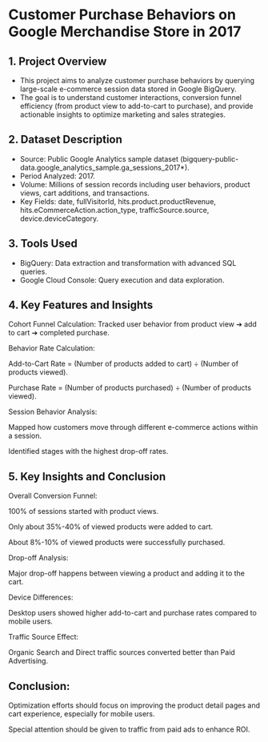 # Customer Purchase Behaviors on Google Merchandise Store in 2017

## 1. Project Overview
- This project aims to analyze customer purchase behaviors by querying large-scale e-commerce session data stored in Google BigQuery.
- The goal is to understand customer interactions, conversion funnel efficiency (from product view to add-to-cart to purchase), and provide actionable insights to optimize marketing and sales strategies.

## 2. Dataset Description
- Source: Public Google Analytics sample dataset (bigquery-public-data.google_analytics_sample.ga_sessions_2017*).
- Period Analyzed: 2017.
- Volume: Millions of session records including user behaviors, product views, cart additions, and transactions.
- Key Fields: date, fullVisitorId, hits.product.productRevenue, hits.eCommerceAction.action_type, trafficSource.source, device.deviceCategory.
  
## 3. Tools Used
- BigQuery: Data extraction and transformation with advanced SQL queries.
- Google Cloud Console: Query execution and data exploration.
## 4. Key Features and Insights
Cohort Funnel Calculation: Tracked user behavior from product view ➔ add to cart ➔ completed purchase.

Behavior Rate Calculation:

Add-to-Cart Rate = (Number of products added to cart) ÷ (Number of products viewed).

Purchase Rate = (Number of products purchased) ÷ (Number of products viewed).

Session Behavior Analysis:

Mapped how customers move through different e-commerce actions within a session.

Identified stages with the highest drop-off rates.

## 5. Key Insights and Conclusion
Overall Conversion Funnel:

100% of sessions started with product views.

Only about 35%-40% of viewed products were added to cart.

About 8%-10% of viewed products were successfully purchased.

Drop-off Analysis:

Major drop-off happens between viewing a product and adding it to the cart.

Device Differences:

Desktop users showed higher add-to-cart and purchase rates compared to mobile users.

Traffic Source Effect:

Organic Search and Direct traffic sources converted better than Paid Advertising.

## Conclusion:

Optimization efforts should focus on improving the product detail pages and cart experience, especially for mobile users.

Special attention should be given to traffic from paid ads to enhance ROI.
